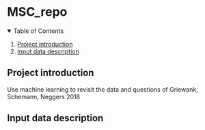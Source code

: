 # MSC_repo
<!-- TABLE OF CONTENTS -->
<details open="open">
  <summary>Table of Contents</summary>
  <ol>
    <li>
      <a href="#project-introduction">Project introduction</a>
    </li>
    <li><a href="#input-data-description">Input data description</a></li>
  </ol>
</details>




## Project introduction
Use machine learning to revisit the data and questions of Griewank, Schemann, Neggers 2018

## Input data description

